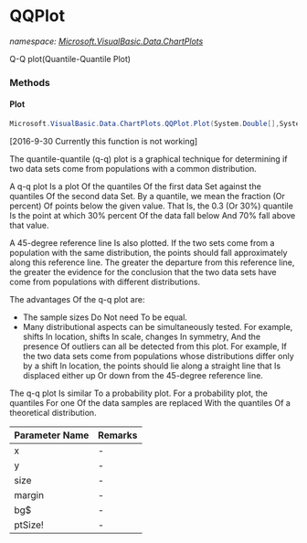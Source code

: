 ﻿# QQPlot
_namespace: [Microsoft.VisualBasic.Data.ChartPlots](./index.md)_

Q-Q plot(Quantile-Quantile Plot)



### Methods

#### Plot
```csharp
Microsoft.VisualBasic.Data.ChartPlots.QQPlot.Plot(System.Double[],System.Double[],System.Drawing.Size,System.Drawing.Size,System.String,System.String,System.String,System.Single,System.Int32,System.Double,System.Int32)
```
[2016-9-30 Currently this function is not working]
 
 The quantile-quantile (q-q) plot is a graphical technique for determining if two data sets 
 come from populations with a common distribution.
 
 A q-q plot Is a plot Of the quantiles Of the first data Set against the quantiles Of the 
 second data Set. By a quantile, we mean the fraction (Or percent) Of points below the given 
 value. That Is, the 0.3 (Or 30%) quantile Is the point at which 30% percent Of the data 
 fall below And 70% fall above that value.

 A 45-degree reference line Is also plotted. If the two sets come from a population with the 
 same distribution, the points should fall approximately along this reference line. The 
 greater the departure from this reference line, the greater the evidence for the conclusion 
 that the two data sets have come from populations with different distributions.

 The advantages Of the q-q plot are:

 + The sample sizes Do Not need To be equal.
 + Many distributional aspects can be simultaneously tested. For example, shifts In location, 
 shifts In scale, changes In symmetry, And the presence Of outliers can all be detected from 
 this plot. For example, If the two data sets come from populations whose distributions 
 differ only by a shift In location, the points should lie along a straight line that Is 
 displaced either up Or down from the 45-degree reference line.
 
 The q-q plot Is similar To a probability plot. For a probability plot, the quantiles For 
 one Of the data samples are replaced With the quantiles Of a theoretical distribution.

|Parameter Name|Remarks|
|--------------|-------|
|x|-|
|y|-|
|size|-|
|margin|-|
|bg$|-|
|ptSize!|-|



